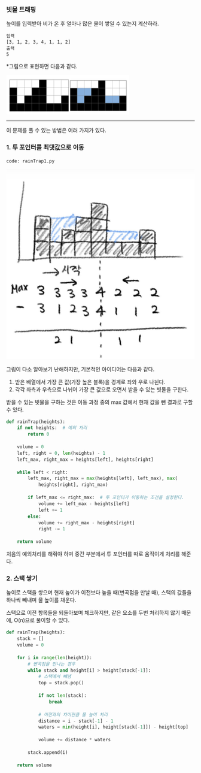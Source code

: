 ### 빗물 트래핑

높이를 입력받아 비가 온 후 얼마나 많은 물이 쌓일 수 있는지 계산하라.

```
입력
[3, 1, 2, 3, 4, 1, 1, 2]
출력
5
```

\*그림으로 표현하면 다음과 같다.

![빗물 트래핑](./static/1.png)

---

이 문제를 풀 수 있는 방법은 여러 가지가 있다.

### 1. 투 포인터를 최댓값으로 이동

```
code: rainTrap1.py
```

![투 포인터](./static/2.jpg)

그림이 다소 알아보기 난해하지만, 기본적인 아이디어는 다음과 같다.

1. 받은 배열에서 가장 큰 값(가장 높은 블록)을 경계로 좌와 우로 나뉜다.
2. 각각 좌측과 우측으로 나뉘어 가장 큰 값으로 오면서 받을 수 있는 빗물을 구한다.

받을 수 있는 빗물을 구하는 것은 이동 과정 중의 max 값에서 현재 값을 뺀 결과로 구할 수 있다.

```python
def rainTrap(heights):
    if not heights:  # 예외 처리
        return 0

    volume = 0
    left, right = 0, len(heights) - 1
    left_max, right_max = heights[left], heights[right]

    while left < right:
        left_max, right_max = max(heights[left], left_max), max(
            heights[right], right_max)

        if left_max <= right_max:  # 투 포인터가 이동하는 조건을 설정한다.
            volume += left_max - heights[left]
            left += 1
        else:
            volume += right_max - heights[right]
            right -= 1

    return volume
```

처음의 예외처리를 해줘야 하며 중간 부분에서 투 포인터를 따로 움직이게 처리를 해준다.

### 2. 스택 쌓기

높이로 스택을 쌓으며 현재 높이가 이전보다 높을 때(변곡점을 만날 때), 스택의 값들을 하나씩 빼내며 물 높이를 채운다.

스택으로 이전 항목들을 되돌아보며 체크하지만, 같은 요소를 두번 처리하지 않기 때문에, O(n)으로 풀이할 수 있다.

```python
def rainTrap(heights):
    stack = []
    volume = 0

    for i in range(len(height)):
        # 변곡점을 만나는 경우
        while stack and height[i] > height[stack[-1]]:
            # 스택에서 빼냄
            top = stack.pop()

            if not len(stack):
                break

            # 이전과의 차이만큼 물 높이 처리
            distance = i - stack[-1] - 1
            waters = min(height[i], height[stack[-1]]) - height[top]

            volume += distance * waters

        stack.append(i)

    return volume
```
